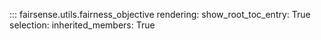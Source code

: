 ::: fairsense.utils.fairness_objective
    rendering:
        show_root_toc_entry: True
    selection:
        inherited_members: True